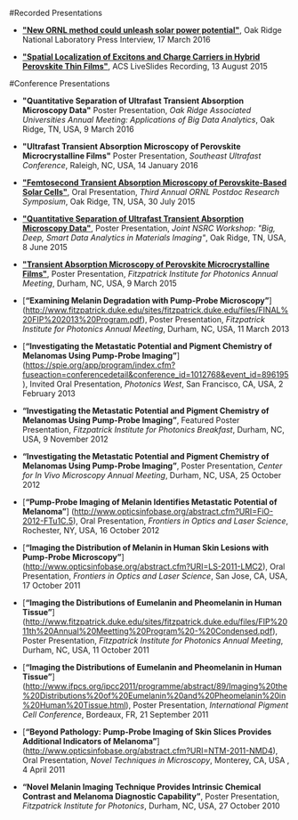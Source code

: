 #Recorded Presentations
* [**"New ORNL method could unleash solar power potential"**](https://www.youtube.com/watch?v=QpYZUCAtCYQ), Oak Ridge National Laboratory Press Interview, 17 March 2016

* [**"Spatial Localization of Excitons and Charge Carriers in Hybrid Perovskite Thin Films"**](http://pubs.acs.org/iapps/liveslides/pages/index.htm?mscNo=acs.jpclett.5b01050), ACS LiveSlides Recording, 13 August 2015

#Conference Presentations
* **"Quantitative Separation of Ultrafast Transient Absorption Microscopy Data"** Poster Presentation, *Oak Ridge Associated Universities Annual Meeting: Applications of Big Data Analytics*, Oak Ridge, TN, USA, 9 March 2016

* **"Ultrafast Transient Absorption Microscopy of Perovskite Microcrystalline Films"** Poster Presentation, *Southeast Ultrafast Conference*, Raleigh, NC, USA, 14 January 2016

* [**"Femtosecond Transient Absorption Microscopy of Perovskite-Based Solar Cells"**](https://portal02.ornl.gov/sites/universityrecruiting/postdoc/PDA/SitePages/3rdPostdocSymp.aspx), Oral Presentation, *Third Annual ORNL Postdoc Research Symposium*, Oak Ridge, TN, USA, 30 July 2015

* [**"Quantitative Separation of Ultrafast Transient Absorption Microscopy Data"**](http://www.cnms.ornl.gov/JointNSRC2015/), Poster Presentation, *Joint NSRC Workshop: "Big, Deep, Smart Data Analytics in Materials Imaging"*, Oak Ridge, TN, USA, 8 June 2015

* [**"Transient Absorption Microscopy of Perovskite Microcrystalline Films"**](http://www.fitzpatrick.duke.edu/2015-fip-symposium), Poster Presentation, *Fitzpatrick Institute for Photonics Annual Meeting*, Durham, NC, USA, 9 March 2015

* [**“Examining Melanin Degradation with Pump-Probe Microscopy”**] (http://www.fitzpatrick.duke.edu/sites/fitzpatrick.duke.edu/files/FINAL%20FIP%202013%20Program.pdf), Poster Presentation, *Fitzpatrick Institute for Photonics Annual Meeting*, Durham, NC, USA, 11 March 2013

* [**“Investigating the Metastatic Potential and Pigment Chemistry of Melanomas Using Pump-Probe Imaging”**] (https://spie.org/app/program/index.cfm?fuseaction=conferencedetail&conference_id=1012768&event_id=896195), Invited Oral Presentation, *Photonics West*, San Francisco, CA, USA, 2 February 2013

* **“Investigating the Metastatic Potential and Pigment Chemistry of Melanomas Using Pump-Probe Imaging”**, Featured Poster Presentation, *Fitzpatrick Institute for Photonics Breakfast*, Durham, NC, USA, 9 November 2012

* **“Investigating the Metastatic Potential and Pigment Chemistry of Melanomas Using Pump-Probe Imaging”**, Poster Presentation, *Center for In Vivo Microscopy Annual Meeting*, Durham, NC, USA, 25 October 2012

* [**“Pump-Probe Imaging of Melanin Identifies Metastatic Potential of Melanoma”**] (http://www.opticsinfobase.org/abstract.cfm?URI=FiO-2012-FTu1C.5), Oral Presentation, *Frontiers in Optics and Laser Science*, Rochester, NY, USA, 16 October 2012

* [**“Imaging the Distribution of Melanin in Human Skin Lesions with Pump-Probe Microscopy”**] (http://www.opticsinfobase.org/abstract.cfm?URI=LS-2011-LMC2), Oral Presentation, *Frontiers in Optics and Laser Science*, San Jose, CA, USA, 17 October 2011

* [**“Imaging the Distributions of Eumelanin and Pheomelanin in Human Tissue”**] (http://www.fitzpatrick.duke.edu/sites/fitzpatrick.duke.edu/files/FIP%2011th%20Annual%20Meetting%20Program%20-%20Condensed.pdf), Poster Presentation, *Fitzpatrick Institute for Photonics Annual Meeting*, Durham, NC, USA, 11 October 2011

* [**“Imaging the Distributions of Eumelanin and Pheomelanin in Human Tissue”**] (http://www.ifpcs.org/ipcc2011/programme/abstract/89/Imaging%20the%20Distributions%20of%20Eumelanin%20and%20Pheomelanin%20in%20Human%20Tissue.html), Poster Presentation, *International Pigment Cell Conference*, Bordeaux, FR, 21 September 2011

* [**“Beyond Pathology: Pump-Probe Imaging of Skin Slices Provides Additional Indicators of Melanoma”**] (http://www.opticsinfobase.org/abstract.cfm?URI=NTM-2011-NMD4), Oral Presentation, *Novel Techniques in Microscopy*, Monterey, CA, USA , 4 April 2011

* **“Novel Melanin Imaging Technique Provides Intrinsic Chemical Contrast and Melanoma Diagnostic Capability”**, Poster Presentation, *Fitzpatrick Institute for Photonics*, Durham, NC, USA, 27 October 2010

